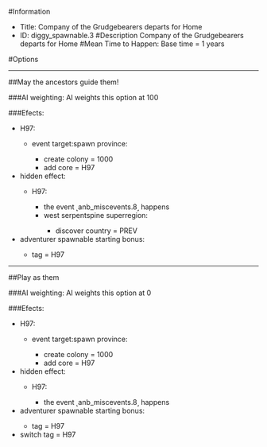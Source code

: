 #Information
 - Title: Company of the Grudgebearers departs for Home
 - ID: diggy_spawnable.3
#Description
Company of the Grudgebearers departs for Home
#Mean Time to Happen:
Base time = 1 years

#Options

___
##May the ancestors guide them!

###AI weighting:
AI weights this option at 100


###Efects:<ul><li>H97:</li><ul><li>event target:spawn province:</li><ul><li>create colony = 1000</li><li>add core = H97</li></ul></ul><li>hidden effect:</li><ul><li>H97:</li><ul><li>the event ˻anb_miscevents.8˼ happens</li><li>west serpentspine superregion:</li><ul><li>discover country = PREV</li></ul></ul></ul><li>adventurer spawnable starting bonus:</li><ul><li>tag = H97</li></ul></ul>

___
##Play as them

###AI weighting:
AI weights this option at 0


###Efects:<ul><li>H97:</li><ul><li>event target:spawn province:</li><ul><li>create colony = 1000</li><li>add core = H97</li></ul></ul><li>hidden effect:</li><ul><li>H97:</li><ul><li>the event ˻anb_miscevents.8˼ happens</li></ul></ul><li>adventurer spawnable starting bonus:</li><ul><li>tag = H97</li></ul><li>switch tag = H97</li></ul>

